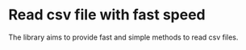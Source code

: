 # Read csv file with fast speed

The library aims to provide fast and simple methods to read csv files.